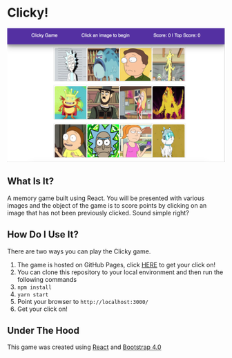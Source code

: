 
# Clicky!

![Clicky](/images/for_readme/clickygame.png)

## What Is It?
A memory game built using React.  You will be presented with various images and the object of the game is to score points by clicking on an image that has not been previously clicked.  Sound simple right?

## How Do I Use It?
There are two ways you can play the Clicky game.

1. The game is hosted on GitHub Pages, click [HERE](https://alejandro-munoz.github.io/clickyfive/) to get your click on!
2. You can clone this repository to your local environment and then run the following commands
 1. ```npm install```
 2. ```yarn start```
 3. Point your browser to ```http://localhost:3000/```
 4. Get your click on!

## Under The Hood
This game was created using [React](https://reactjs.org/) and [Bootstrap 4.0](http://getbootstrap.com/)
